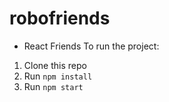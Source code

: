 # robofriends
- React Friends
To run the project:

1. Clone this repo
2. Run `npm install`
3. Run `npm start`
